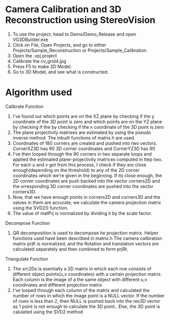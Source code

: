 # Camera Calibration and 3D Reconstruction using StereoVision

1. To use the project, head to Demo/Demo_Release and open VG3DBuilder.exe
2. Click on File, Open Projects, and go to either Projects/Sample_Reconstruction or Projects/Sample_Calibration
3. Open the .vpj project
4. Calibrate the cv_grid4.jpg
5. Press F5 to make 3D Model.
5. Go to 3D Model, and see what is constructed.

# Algorithm used

Calibrate Function
1. I've found out which points are on the XZ plane by checking if the y coordinate of the 3D point is zero and which points are on
the YZ plane by checking if the by checking if the x coordinate of the 3D point is zero
2. The plane projectivity matrixes are estimated by using the pseudo inverse method. The inbuilt functions of matrix.h are used.
3. Coordinates of 180 corners are created and pushed into two vectors. CornerXZ3D has 90 3D corner coordinates and CornerYZ3D has 90
4. I've then looped through the 90 corners in two separate loops and applied the estimated plane-projectivity matrices computed in ttep two.
For each u and v got from this process, I check if they are close enough(depending on the threshold) to any of the 2D corner coordinates
which we're given in the beginning. If its close enough, the 2D corner coordinates are push backed into the vector corners2D and the
orresponding 3D corner coordinates are pushed into the vector corners3D.
5. Now, that we have enough points in corners2D and corners3D and the values in them are accurate, we calculate the camera projection 
matrix using the SVD2() function.
6. The value of matPrj is normalized by dividing it by the scale factor.

Decompose Function
1. QR decomposition is used to decompose he projection matrix. Helper functions used have been described in matrix.h
The camera calibration matrix prjK is normalized, and the Rotation and translation vectors are calculated separately and then combined to
form prjRt.

Triangulate Function
1. The src2Ds is esentially a 2D matrix in which each row consists of different object points(u,v coordinates) with a certain
projection matrix. Each column is the image of a the same object with different u,v coordinates and different projection matrix
2. I've looped through each column of the matrix and calculated the number of rows in which the image point is a NULL vector. If 
the number of rows is less than 2, then NULL is pushed back into the res3D vector as 1 point is not enough to calculate the 3D point..
Else, the 3D point is calulated using the SVD2 method
